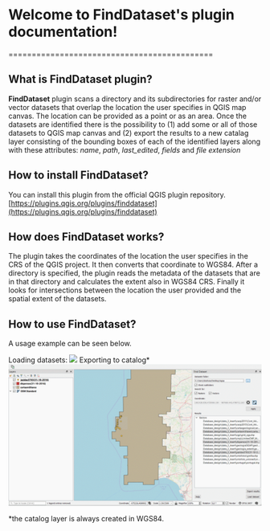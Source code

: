 
# Welcome to FindDataset's plugin documentation!
============================================

## What is **FindDataset** plugin?

**FindDataset** plugin scans a directory and its subdirectories for raster and/or vector datasets that overlap the location the user specifies in QGIS map canvas. The location can be provided as a point or as an area. Once the datasets are identified there is the possibility to (1) add some or all of those datasets to QGIS map canvas and (2) export the results to a new catalag layer consisting of the bounding boxes of each of the identified layers along with these attributes: *name*, *path*, *last_edited*, *fields* and *file extension*

## How to install **FindDataset**?

You can install this plugin from the official QGIS plugin repository. [https://plugins.qgis.org/plugins/finddataset](https://plugins.qgis.org/plugins/finddataset) 

## How does **FindDataset** works?

The plugin takes the coordinates of the location the user specifies in the CRS of the QGIS project. It then converts that coordinate to WGS84. After a directory is specified, the plugin reads the metadata of the datasets that are in that directory and calculates the extent also in WGS84 CRS. Finally it looks for intersections between the location the user provided and the spatial extent of the datasets. 

## How to use **FindDataset**?

A usage example can be seen below.

Loading datasets:
![]( find_dataset.gif)
Exporting to catalog*
![]( find_dataset_catalog.gif)

*the catalog layer is always created in WGS84.
